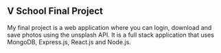 ## V School Final Project

My final project is a web application where you can login, download and save photos using the unsplash API. It is a full stack application that uses MongoDB, Express.js, React.js and Node.js. 
